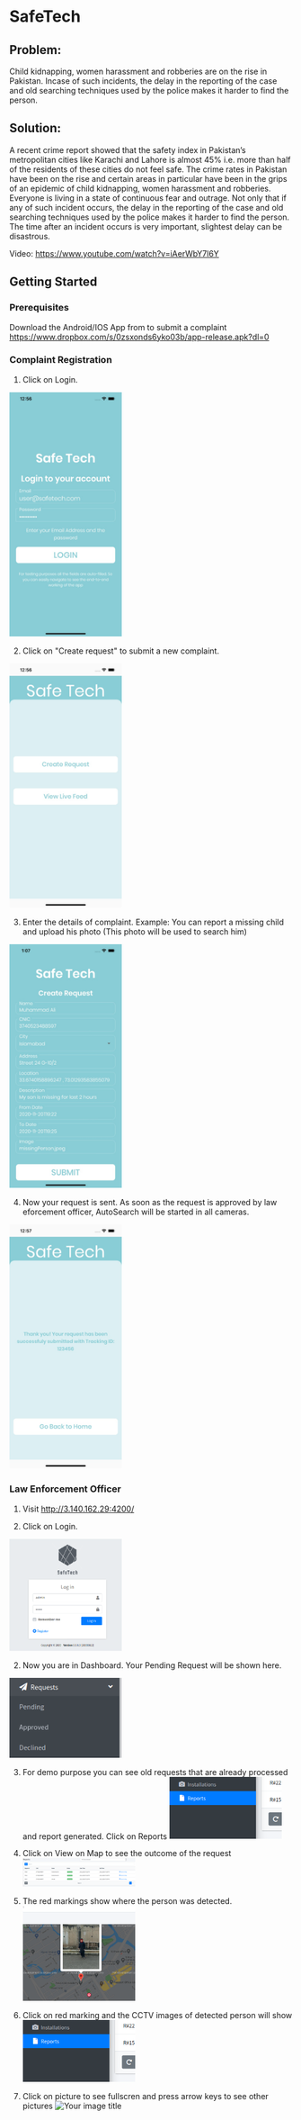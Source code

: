 SafeTech
========================

## Problem:

Child kidnapping, women harassment and robberies are on the rise in Pakistan. Incase of such incidents, the delay in the reporting of the case and old searching techniques used by the police makes it harder to find the person.

## Solution:

A recent crime report showed that the safety index in Pakistan’s metropolitan cities like Karachi and Lahore is almost 45% i.e. more than half of the residents of these cities do not feel safe. The crime rates in Pakistan have been on the rise and certain areas in particular have been in the grips of an epidemic of child kidnapping, women harassment and robberies. Everyone is living in a state of continuous fear and outrage. Not only that if any of such incident occurs, the delay in the reporting of the case and old searching techniques used by the police makes it harder to find the person. The time after an incident occurs is very important, slightest delay can be disastrous. 

Video: https://www.youtube.com/watch?v=iAerWbY7l6Y

## Getting Started

### Prerequisites

Download the Android/IOS App from to submit a complaint
https://www.dropbox.com/s/0zsxonds6yko03b/app-release.apk?dl=0

### Complaint Registration

1) Click on Login.
<img src="./readme_assets/mobile/1.jpeg" alt="Your image title" width="200"/>

2) Click on "Create request" to submit a new complaint.
<img src="./readme_assets/mobile/2.jpeg" alt="Your image title" width="200"/>

3) Enter the details of complaint.
   Example: You can report a missing child and upload his photo (This photo will be used to search him)
<img src="./readme_assets/mobile/3.jpeg" alt="Your image title" width="200"/>

4) Now your request is sent. As soon as the request is approved by law eforcement officer, AutoSearch will be started in all cameras.
<img src="./readme_assets/mobile/4.jpeg" alt="Your image title" width="200"/>

### Law Enforcement Officer

1) Visit http://3.140.162.29:4200/

1) Click on Login.
<img src="./readme_assets/web/1.jpeg" alt="Your image title" width="200"/>

2) Now you are in Dashboard. Your Pending Request will be shown here.
<img src="./readme_assets/web/2.png" alt="Your image title" width="200"/>

3) For demo purpose you can see old requests that are already processed and report generated.
   Click on Reports
   <img src="./readme_assets/web/6.png" alt="Your image title" width="200"/>

4) Click on View on Map to see the outcome of the request
   <img src="./readme_assets/web/3.png" alt="Your image title" width="200"/>

5) The red markings show where the person was detected.
   <img src="./readme_assets/web/4.png" alt="Your image title" width="200"/>

6) Click on red marking and the CCTV images of detected person will show
   <img src="./readme_assets/web/6.png" alt="Your image title" width="200"/>
   
6) Click on picture to see fullscren and press arrow keys to see other pictures
   <img src="./readme_assets/web/7.png" alt="Your image title" width="200"/>
